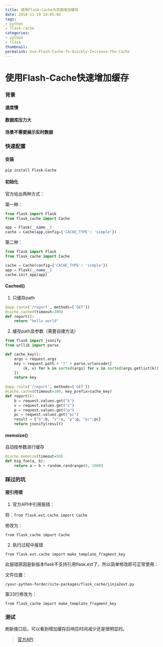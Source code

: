 ```yaml
---
title: 使用Flask-Cache为页面增加缓存
date: 2018-11-19 14:05:02
tags:
- python
- flask-cache
categories:
- python
- flask
thumbnail:
permalink: Use-Flash-Cache-To-Quickly-Increase-The-Cache
---
```


使用Flash-Cache快速增加缓存
====

### 背景

#### 速度慢

#### 数据库压力大

#### 场景不需要展示实时数据

### 快速配置

#### 安装

`pip install Flask-Cache`

#### 初始化

官方给出两种方式：

第一种：
```python
from flask import Flask
from flask_cache import Cache

app = Flask(__name__)
cache = Cache(app,config={'CACHE_TYPE': 'simple'})
```

第二种：
```python
from flask import Flask
from flask_cache import Cache

cache = Cache(config={'CACHE_TYPE': 'simple'})
app = Flask(__name__)
cache.init_app(app)
```

#### Cached()

1. 只缓存path

```python
@app.route('/report', methods=['GET'])
@cache.cached(timeout=300)
def report():
    return "hello world"
```

2. 缓存path及参数（需要自建方法）

```python
from flask import jsonify
from urllib import parse

def cache_key():
    args = request.args
    key = request.path + '?' + parse.urlencode([
        (k, v) for k in sorted(args) for v in sorted(args.getlist(k))
    ])
    return key
    
@app.route('/report', methods=['GET'])
@cache.cached(timeout=300, key_prefix=cache_key)
def report():
    b = request.values.get("b")
    v = request.values.get("v")
    p = request.values.get("p")
    pc = request.values.get("pc")
    result = {"b":b, "v":v, "p":p, "pc":pc}
    return jsonify(result)

```

#### memoize()

自动按参数进行缓存

```python
@cache.memoize(timeout=50)
def big_foo(a, b):
    return a + b + random.randrange(0, 1000)
```

### 踩过的坑

#### 报引用错

1. 官方API中引用报错：

将：`from flask.ext.cache import Cache`

修改为：

`from flask_cache import Cache`

2. 执行过程中报错

`from flask.ext.cache import make_template_fragment_key`

此报错原因是新版本flask不支持引用flask.ext了，所以简单修改即可正常使用：

文件位置：

`/your-python-forder/site-packages/flask_cache/jinja2ext.py`

第33行修改为：

`from flask_cache import make_template_fragment_key`

### 测试

刷新接口后，可以看到增加缓存后响应时间减少还是很明显的。

> [官方API](http://www.pythondoc.com/flask-cache/)